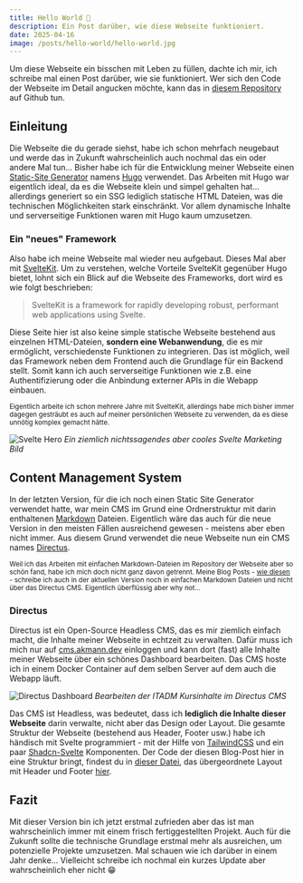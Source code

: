 ```yaml
---
title: Hello World 👀
description: Ein Post darüber, wie diese Webseite funktioniert.
date: 2025-04-16
image: /posts/hello-world/hello-world.jpg
---
```


Um diese Webseite ein bisschen mit Leben zu füllen, dachte ich mir, ich schreibe mal einen Post darüber, wie sie funktioniert. Wer sich den Code der Webseite im Detail angucken möchte, kann das in [diesem Repository](https://github.com/redii/www) auf Github tun.

## Einleitung

Die Webseite die du gerade siehst, habe ich schon mehrfach neugebaut und werde das in Zukunft wahrscheinlich auch nochmal das ein oder andere Mal tun... Bisher habe ich für die Entwicklung meiner Webseite einen [Static-Site Generator](https://en.wikipedia.org/wiki/Static_site_generator) namens [Hugo](https://gohugo.io/) verwendet. Das Arbeiten mit Hugo war eigentlich ideal, da es die Webseite klein und simpel gehalten hat... allerdings generiert so ein SSG lediglich statische HTML Dateien, was die technischen Möglichkeiten stark einschränkt. Vor allem dynamische Inhalte und serverseitige Funktionen waren mit Hugo kaum umzusetzen.

### Ein "neues" Framework

Also habe ich meine Webseite mal wieder neu aufgebaut. Dieses Mal aber mit [SvelteKit](https://svelte.dev/). Um zu verstehen, welche Vorteile SvelteKit gegenüber Hugo bietet, lohnt sich ein Blick auf die Webseite des Frameworks, dort wird es wie folgt beschrieben:

> SvelteKit is a framework for rapidly developing robust, performant web applications using Svelte.

Diese Seite hier ist also keine simple statische Webseite bestehend aus einzelnen HTML-Dateien, **sondern eine Webanwendung**, die es mir ermöglicht, verschiedenste Funktionen zu integrieren. Das ist möglich, weil das Framework neben dem Frontend auch die Grundlage für ein Backend stellt. Somit kann ich auch serverseitige Funktionen wie z.B. eine Authentifizierung oder die Anbindung externer APIs in die Webapp einbauen.

<small>Eigentlich arbeite ich schon mehrere Jahre mit SvelteKit, allerdings habe mich bisher immer dagegen gesträubt es auch auf meiner persönlichen Webseite zu verwenden, da es diese unnötig komplex gemacht hätte.</small>

![Svelte Hero](/posts/hello-world/svelte-hero.jpg)
_Ein ziemlich nichtssagendes aber cooles Svelte Marketing Bild_

## Content Management System

In der letzten Version, für die ich noch einen Static Site Generator verwendet hatte, war mein CMS im Grund eine Ordnerstruktur mit darin enthaltenen [Markdown](https://www.markdownguide.org/getting-started/) Dateien. Eigentlich wäre das auch für die neue Version in den meisten Fällen ausreichend gewesen - meistens aber eben nicht immer. Aus diesem Grund verwendet die neue Webseite nun ein CMS names [Directus](https://directus.io/).

<small>

Weil ich das Arbeiten mit einfachen Markdown-Dateien im Repository der Webseite aber so schön fand, habe ich mich doch nicht ganz davon getrennt. Meine Blog Posts - [wie diesen](https://github.com/redii/www/blob/main/src/content/posts/hello-world.md) - schreibe ich auch in der aktuellen Version noch in einfachen Markdown Dateien und nicht über das Directus CMS. Eigentlich überflüssig aber why not...

</small>

### Directus

Directus ist ein Open-Source Headless CMS, das es mir ziemlich einfach macht, die Inhalte meiner Webseite in echtzeit zu verwalten. Dafür muss ich mich nur auf [cms.akmann.dev](https://cms.akmann.dev) einloggen und kann dort (fast) alle Inhalte meiner Webseite über ein schönes Dashboard bearbeiten. Das CMS hoste ich in einem Docker Container auf dem selben Server auf dem auch die Webapp läuft.

![Directus Dashboard](/posts/hello-world/directus_editing_itadm.png)
_Bearbeiten der ITADM Kursinhalte im Directus CMS_

Das CMS ist Headless, was bedeutet, dass ich **lediglich die Inhalte dieser Webseite** darin verwalte, nicht aber das Design oder Layout. Die gesamte Struktur der Webseite (bestehend aus Header, Footer usw.) habe ich händisch mit Svelte programmiert - mit der Hilfe von [TailwindCSS](https://tailwindcss.com/) und ein paar [Shadcn-Svelte](https://www.shadcn-svelte.com/) Komponenten. Der Code der diesen Blog-Post hier in eine Struktur bringt, findest du in [dieser Datei](<https://github.com/redii/www/blob/main/src/routes/(www)/posts/%5Bslug%5D/%2Bpage.svelte>), das übergeordnete Layout mit Header und Footer [hier](<https://github.com/redii/www/blob/main/src/routes/(www)/%2Blayout.svelte>).

## Fazit

Mit dieser Version bin ich jetzt erstmal zufrieden aber das ist man wahrscheinlich immer mit einem frisch fertiggestellten Projekt. Auch für die Zukunft sollte die technische Grundlage erstmal mehr als ausreichen, um potenzielle Projekte umzusetzen. Mal schauen wie ich darüber in einem Jahr denke... Vielleicht schreibe ich nochmal ein kurzes Update aber wahrscheinlich eher nicht 😁
